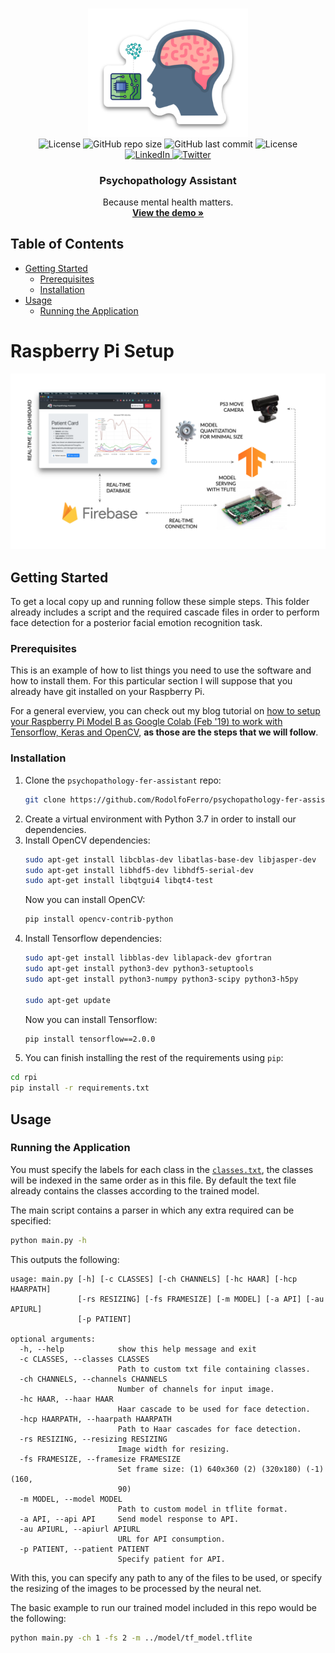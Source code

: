 <!--
*** Thanks for checking out this README Template. If you have a suggestion that would
*** make this better, please fork the psychopathology-fer-assistant and create a pull request or simply open
*** an issue with the tag "enhancement".
*** Thanks again! Now go create something AMAZING! :D
***
***
***
*** To avoid retyping too much info. Do a search and replace for the following:
*** RodolfoFerro, psychopathology-fer-assistant, twitter_handle, rodolfoferroperez@gmail.com
-->


<!-- PROJECT LOGO -->
<br />
<p align="center">
  <a href="https://github.com/RodolfoFerro/psychopathology-fer-assistant">
    <img src="../assets/logo.png" alt="Logo" width="256">
  </a>
  <br />

  <!-- Badges -->
  <img src="https://img.shields.io/github/languages/top/RodolfoFerro/psychopathology-fer-assistant?style=for-the-badge" alt="License" height="25">
  <img src="https://img.shields.io/github/repo-size/RodolfoFerro/psychopathology-fer-assistant?style=for-the-badge" alt="GitHub repo size" height="25">
  <img src="https://img.shields.io/github/last-commit/RodolfoFerro/psychopathology-fer-assistant?style=for-the-badge" alt="GitHub last commit" height="25">
  <img src="https://img.shields.io/github/license/RodolfoFerro/psychopathology-fer-assistant?style=for-the-badge" alt="License" height="25">
  <br />
  <a href="https://www.linkedin.com/in/rodolfoferro/">
    <img src="https://img.shields.io/badge/-LinkedIn-black.svg?style=for-the-badge&logo=linkedin&colorB=555" alt="LinkedIn" height="25">
  </a>
  <a href="https://twitter.com/FerroRodolfo/">
    <img src="https://img.shields.io/twitter/follow/FerroRodolfo?label=Twitter&logo=twitter&style=for-the-badge" alt="Twitter" height="25">
  </a>

  <h3 align="center">Psychopathology Assistant</h3>
  <p align="center">
    Because mental health matters.
    <br />
    <a href="https://github.com/RodolfoFerro/psychopathology-fer-assistant"><strong>View the demo »</strong></a>
    <br />
  </p>
</p>

<!-- TABLE OF CONTENTS -->
## Table of Contents

* [Getting Started](#getting-started)
  * [Prerequisites](#prerequisites)
  * [Installation](#installation)
* [Usage](#usage)
  * [Running the Application](#running-the-application)


# Raspberry Pi Setup
[![Raspberry Pi Setup][screenshot]](https://github.com/RodolfoFerro/psychopathology-fer-assistant)

<!-- GETTING STARTED -->
## Getting Started

To get a local copy up and running follow these simple steps. This folder already includes a script and the required cascade files in order to perform face detection for a posterior facial emotion recognition task.

### Prerequisites

This is an example of how to list things you need to use the software and how to install them. For this particular section I will suppose that you already have git installed on your Raspberry Pi.

For a general everview, you can check out my blog tutorial on [how to setup your Raspberry Pi Model B as Google Colab (Feb '19) to work with Tensorflow, Keras and OpenCV](https://rodolfoferro.xyz/Setup-your-Raspberry-Pi-as-Google-Colab/), **as those are the steps that we will follow**.

### Installation

1. Clone the `psychopathology-fer-assistant` repo:
	```bash
	git clone https://github.com/RodolfoFerro/psychopathology-fer-assistant.git
	```
2. Create a virtual environment with Python 3.7 in order to install our dependencies.
3. Install OpenCV dependencies:
	```bash
	sudo apt-get install libcblas-dev libatlas-base-dev libjasper-dev 
	sudo apt-get install libhdf5-dev libhdf5-serial-dev
	sudo apt-get install libqtgui4 libqt4-test
	```
	Now you can install OpenCV:
	```bash
	pip install opencv-contrib-python
	```
4. Install Tensorflow dependencies:
	```bash
	sudo apt-get install libblas-dev liblapack-dev gfortran
	sudo apt-get install python3-dev python3-setuptools
	sudo apt-get install python3-numpy python3-scipy python3-h5py

	sudo apt-get update
	```
	Now you can install Tensorflow:
	```bash
	pip install tensorflow==2.0.0
	```
5. You can finish installing the rest of the requirements using `pip`:
```bash
cd rpi
pip install -r requirements.txt
```

<!-- USAGE EXAMPLES -->
## Usage

### Running the Application

You must specify the labels for each class in the [`classes.txt`](https://github.com/RodolfoFerro/psychopathology-fer-assistant/tree/master/rpi/classes.txt), the classes will be indexed in the same order as in this file. By default the text file already contains the classes according to the trained model.

The main script contains a parser in which any extra required can be specified:
```bash
python main.py -h
```

This outputs the following:
```
usage: main.py [-h] [-c CLASSES] [-ch CHANNELS] [-hc HAAR] [-hcp HAARPATH]
               [-rs RESIZING] [-fs FRAMESIZE] [-m MODEL] [-a API] [-au APIURL]
               [-p PATIENT]

optional arguments:
  -h, --help            show this help message and exit
  -c CLASSES, --classes CLASSES
                        Path to custom txt file containing classes.
  -ch CHANNELS, --channels CHANNELS
                        Number of channels for input image.
  -hc HAAR, --haar HAAR
                        Haar cascade to be used for face detection.
  -hcp HAARPATH, --haarpath HAARPATH
                        Path to Haar cascades for face detection.
  -rs RESIZING, --resizing RESIZING
                        Image width for resizing.
  -fs FRAMESIZE, --framesize FRAMESIZE
                        Set frame size: (1) 640x360 (2) (320x180) (-1) (160,
                        90)
  -m MODEL, --model MODEL
                        Path to custom model in tflite format.
  -a API, --api API     Send model response to API.
  -au APIURL, --apiurl APIURL
                        URL for API consumption.
  -p PATIENT, --patient PATIENT
                        Specify patient for API.
```

With this, you can specify any path to any of the files to be used, or specify the resizing of the images to be processed by the neural net.

The basic example to run our trained model included in this repo would be the following:
```bash
python main.py -ch 1 -fs 2 -m ../model/tf_model.tflite
```


[screenshot]: ../assets/8.png